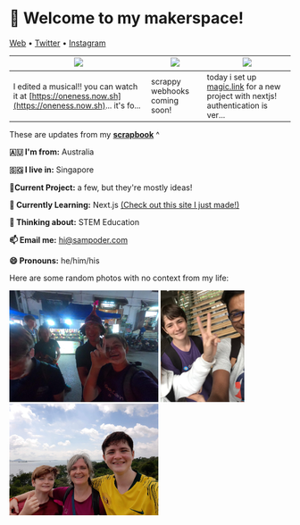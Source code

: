 <h1 align="left">👋 Welcome to my makerspace!</h3>

<p align="left">
  <a href="https://sampoder.com">Web</a> •
  <a href="https://twitter.com/sam_poder">Twitter</a> •
  <a href="https://instagram.com/sam_poder">Instagram</a>
</p>

  <!--- START_SCRAPBOOK_WIDGET --->
  | <img src ="https://dl.airtable.com/.attachments/7a579686c66dfcdd9b18000ca0193b0a/bcffedb8/screenshot_2020-11-12_at_1.43.10_am.png">  |  <img src ="https://dl.airtable.com/.attachments/7756b6577165166440f1c4d8813ec927/65cd7943/screenshot_2020-11-12_at_1.02.20_am.png"> | <img src ="https://dl.airtable.com/.attachments/eccbd98bed043a25662f15956351c2d8/406e7aa1/screenshot_2020-11-10_at_11.27.21_pm.png"> |
|---|---|---|
| I edited a musical!! you can watch it at [https://oneness.now.sh](https://oneness.now.sh)... it's fo... | scrappy webhooks coming soon!  | today i set up [magic.link](https://magic.link) for a new project with nextjs! authentication is ver...   |
  <!--- END_SCRAPBOOK_WIDGET --->
  
  These are updates from my [**scrapbook**](https://scrapbook.hackclub.com/sampoder) ^
  
**🇦🇺 I'm from:** Australia

**🇸🇬 I live in:** Singapore

**🔭Current Project:** a few, but they're mostly ideas!
  
**🌱 Currently Learning:** Next.js [(Check out this site I just made!)](http://summer.hackclub.com)

**🤔 Thinking about:** STEM Education

**📫 Email me:** hi@sampoder.com

**😄 Pronouns:** he/him/his

Here are some random photos with no context from my life:

<img src ="https://github.com/sampoder/sampoder/raw/master/GOPR5263.JPG" height = "200px">  <img src ="https://github.com/sampoder/sampoder/raw/master/IMG_0269.jpg" height = "200px"> <img src ="https://github.com/sampoder/sampoder/raw/master/20200807_111143.jpg/" height = "200px">
